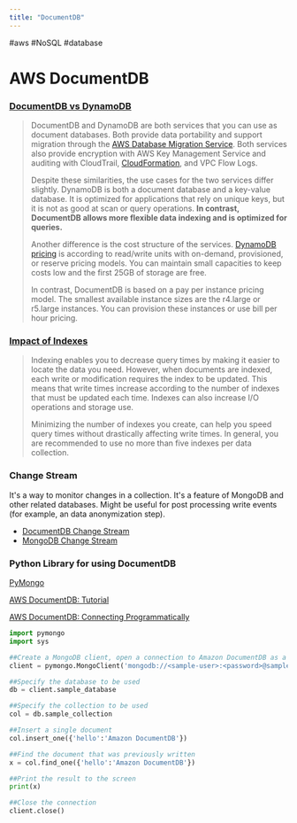 ```yaml
---
title: "DocumentDB"
---
```


#aws #NoSQL #database



# AWS DocumentDB

### [DocumentDB vs DynamoDB](https://cloud.netapp.com/blog/aws-cvo-blg-amazon-documentdb-basics-and-best-practices#H_H3)

> DocumentDB and DynamoDB are both services that you can use as  document databases. Both provide data portability and support migration  through the [AWS Database Migration Service](https://cloud.netapp.com/blog/aws-cvo-blg-aws-database-migration-service-copy-paste-your-database-to-amazon). Both services also provide encryption with AWS Key Management Service and auditing with CloudTrail, [CloudFormation](https://cloud.netapp.com/blog/infrastructure-as-code-on-aws-5-tips-to-get-you-started-cvo-blg), and VPC Flow Logs.
>
> Despite these similarities, the use cases for the two services differ slightly. DynamoDB is both a document database and a key-value  database. It is optimized for applications that rely on unique keys, but it is not as good at scan or query operations. **In contrast, DocumentDB  allows more flexible data indexing and is optimized for queries.**
>
> Another difference is the cost structure of the services. [DynamoDB pricing](https://cloud.netapp.com/blog/aws-cvo-blg-dynamodb-pricing-how-to-optimize-usage-and-reduce-costs) is according to read/write units with on-demand, provisioned, or  reserve pricing models. You can maintain small capacities to keep costs  low and the first 25GB of storage are free. 
>
> In contrast, DocumentDB is based on a pay per instance pricing model. The smallest available instance sizes are the r4.large or r5.large  instances. You can provision these instances or use bill per hour  pricing.

### [Impact of Indexes](https://cloud.netapp.com/blog/aws-cvo-blg-amazon-documentdb-basics-and-best-practices#H_H3)

> 

> Indexing enables you to decrease  query times by making it easier to locate the data you need. However,  when documents are indexed, each write or modification requires the  index to be updated. This means that write times increase according to  the number of indexes that must be updated each time. Indexes can also  increase I/O operations and storage use. 
>
> Minimizing the number of indexes you create, can help you speed query times without drastically affecting write times. In general, you are  recommended to use no more than five indexes per data collection.



### Change Stream

It's a way to monitor changes in a collection. It's a feature of MongoDB and other related databases. Might be useful for post processing write events (for example, an data anonymization step).

- [DocumentDB Change Stream](https://docs.aws.amazon.com/documentdb/latest/developerguide/change_streams.html)
- [MongoDB Change Stream](https://docs.mongodb.com/manual/changeStreams/)

### Python Library for using DocumentDB

[PyMongo](https://pymongo.readthedocs.io/en/stable/)

[AWS DocumentDB: Tutorial](https://aws.amazon.com/getting-started/hands-on/getting-started-amazon-documentdb-with-aws-cloud9/)

[AWS DocumentDB: Connecting Programmatically](https://docs.aws.amazon.com/documentdb/latest/developerguide/connect_programmatically.html)



```python
import pymongo
import sys

##Create a MongoDB client, open a connection to Amazon DocumentDB as a replica set and specify the read preference as secondary preferred
client = pymongo.MongoClient('mongodb://<sample-user>:<password>@sample-cluster.node.us-east-1.docdb.amazonaws.com:27017/?tls=true&tlsCAFile=rds-combined-ca-bundle.pem&replicaSet=rs0&readPreference=secondaryPreferred&retryWrites=false') 

##Specify the database to be used
db = client.sample_database

##Specify the collection to be used
col = db.sample_collection

##Insert a single document
col.insert_one({'hello':'Amazon DocumentDB'})

##Find the document that was previously written
x = col.find_one({'hello':'Amazon DocumentDB'})

##Print the result to the screen
print(x)

##Close the connection
client.close()
```
